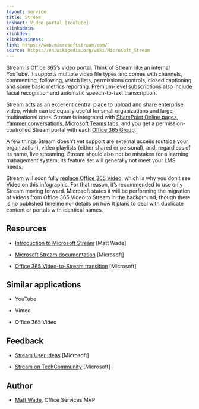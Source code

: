 ```yaml
---
layout: service
title: Stream
inshort: Video portal [YouTube]
xlinkadmin: 
xlinkdev:
xlinkbusiness: 
link: https://web.microsoftstream.com/
source: https://en.wikipedia.org/wiki/Microsoft_Stream
---
```


Stream is Office 365’s video portal. Think of Stream like an internal YouTube. It supports multiple video file types and comes with channels, commenting, following, watch lists, permissions controls, closed captioning, and some basic metrics reporting. Premium-level subscriptions also include facial recognition and automatic speech-to-text transcription.

Stream acts as an excellent central place to upload and share enterprise video, which can be equally useful for small organizations and large, multinational ones. Stream is integrated with [SharePoint Online pages](https://docs.microsoft.com/en-us/stream/embed-video-sharepoint), [Yammer conversations](https://stream.microsoft.com/en-us/blog/share-on-yammer/), [Microsoft Teams tabs](https://docs.microsoft.com/en-us/stream/embed-video-microsoft-teams), and you get a permission-controlled Stream portal with each [Office 365 Group](http://icsh.pt/O365groups).

A few things Stream doesn’t yet support are external access (outside your organization), video playlists (either shared or personal), and, regardless of its name, live streaming. Stream should also not be mistaken for a learning management system; its feature set will generally not meet your LMS needs.

Stream will soon fully [replace Office 365 Video](https://docs.microsoft.com/en-us/stream/migrate-from-office-365), which is why you don’t see Video on this infographic. For that reason, it’s recommended to use only Stream moving forward. Microsoft states it will be performing the migration of videos from Office 365 Video to Stream in the background, though there is no published timeline nor details on how it plans to deal with duplicate content or portals with identical names.

Resources
---------

-   [Introduction to Microsoft Stream](https://www.linkedin.com/pulse/stream-video-portal-now-available-matt-wade/)
    \[Matt Wade\]
    
-   [Microsoft Stream documentation](https://docs.microsoft.com/en-us/stream/)
    \[Microsoft\]
    
-   [Office 365 Video-to-Stream transition](https://docs.microsoft.com/en-us/stream/migrate-from-office-365)
    \[Microsoft\]

Similar applications
--------------------

-   YouTube

-   Vimeo

-   Office 365 Video

Feedback
---------

-   [Stream User Ideas](https://techcommunity.microsoft.com/t5/Microsoft-Stream-Ideas/idb-p/StreamIdeas)
    \[Microsoft\]
    
-   [Stream on TechCommunity](https://techcommunity.microsoft.com/t5/Microsoft-Stream-Ideas/idb-p/StreamIdeas)
    \[Microsoft\]
    
Author
---------

-   [Matt Wade](https://www.linkedin.com/in/thatmattwade/), Office Services MVP
